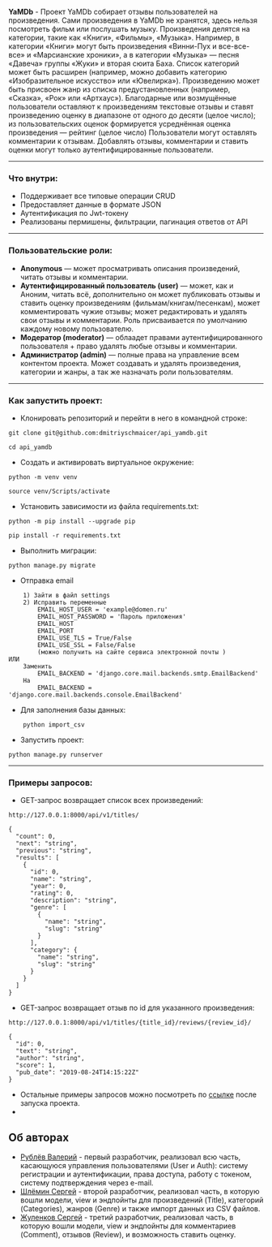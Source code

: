 **YaMDb** - Проект YaMDb собирает отзывы пользователей на произведения. Сами произведения в YaMDb не хранятся, здесь нельзя посмотреть фильм или послушать музыку.
Произведения делятся на категории, такие как «Книги», «Фильмы», «Музыка». Например, в категории «Книги» могут быть произведения «Винни-Пух и все-все-все» и «Марсианские хроники», а в категории «Музыка» — песня «Давеча» группы «Жуки» и вторая сюита Баха. Список категорий может быть расширен (например, можно добавить категорию «Изобразительное искусство» или «Ювелирка»). 
Произведению может быть присвоен жанр из списка предустановленных (например, «Сказка», «Рок» или «Артхаус»).
Благодарные или возмущённые пользователи оставляют к произведениям текстовые отзывы и ставят произведению оценку в диапазоне от одного до десяти (целое число); из пользовательских оценок формируется усреднённая оценка произведения — рейтинг (целое число)
Пользователи могут оставлять комментарии к отзывам.
Добавлять отзывы, комментарии и ставить оценки могут только аутентифицированные пользователи.
___
### **Что внутри**:
* Поддерживает все типовые операции CRUD
* Предоставляет данные в формате JSON
* Аутентификация по Jwt-токену
* Реализованы пермишены, фильтрации, пагинация ответов от API
___

### **Пользовательские роли**:
* **Anonymous** — может просматривать описания произведений, читать отзывы и комментарии.
* **Аутентифицированный пользователь (user)** — может, как и Аноним, читать всё, дополнительно он может публиковать отзывы и ставить оценку произведениям (фильмам/книгам/песенкам), может комментировать чужие отзывы; может редактировать и удалять свои отзывы и комментарии. Роль присваивается по умолчанию каждому новому пользователю.
* **Модератор (moderator)** — облаадет правами аутентифицированного пользователя + право удалять любые отзывы и комментарии.
* **Администратор (admin)** — полные права на управление всем контентом проекта. Может создавать и удалять произведения, категории и жанры, а так же назначать роли пользователям.

___
### **Как запустить проект**:

* Клонировать репозиторий и перейти в него в командной строке:
```
git clone git@github.com:dmitriyschmaicer/api_yamdb.git

cd api_yamdb
```

* Cоздать и активировать виртуальное окружение:
```
python -m venv venv

source venv/Scripts/activate
```

* Установить зависимости из файла requirements.txt:
```
python -m pip install --upgrade pip

pip install -r requirements.txt
```

* Выполнить миграции:
```
python manage.py migrate
```
* Отправка email 
```
    1) Зайти в файл settings
    2) Исправить переменные
        EMAIL_HOST_USER = 'example@domen.ru'
        EMAIL_HOST_PASSWORD = 'Пароль приложения'
        EMAIL_HOST 
        EMAIL_PORT 
        EMAIL_USE_TLS = True/False
        EMAIL_USE_SSL = False/False
        (можно получить на сайте сервиса электронной почты )
ИЛИ
    Заменить 
        EMAIL_BACKEND = 'django.core.mail.backends.smtp.EmailBackend'
    На
        EMAIL_BACKEND = 'django.core.mail.backends.console.EmailBackend'
```
* Для заполнения базы данных:
```
    python import_csv
```
* Запустить проект:
```
python manage.py runserver
```
___
### **Примеры запросов**:
* GET-запрос возвращает список всех произведений:
```
http://127.0.0.1:8000/api/v1/titles/
```
```
{
  "count": 0,
  "next": "string",
  "previous": "string",
  "results": [
    {
      "id": 0,
      "name": "string",
      "year": 0,
      "rating": 0,
      "description": "string",
      "genre": [
        {
          "name": "string",
          "slug": "string"
        }
      ],
      "category": {
        "name": "string",
        "slug": "string"
      }
    }
  ]
}
```
* GET-запрос возвращает отзыв по id для указанного произведения:
```
http://127.0.0.1:8000/api/v1/titles/{title_id}/reviews/{review_id}/
```
```
{
  "id": 0,
  "text": "string",
  "author": "string",
  "score": 1,
  "pub_date": "2019-08-24T14:15:22Z"
}
```
* Остальные примеры запросов можно посмотреть по [ссылке](http://127.0.0.1:8000/redoc/) после запуска проекта.
* 
## Об авторах

* [Рублёв Валерий](https://github.com/Vediusse)  - первый разработчик, реализовал всю часть, касающуюся управления пользователями (User и Auth):
систему регистрации и аутентификации,
права доступа,
работу с токеном,
систему подтверждения через e-mail.
* [Шлёмин Сергей](https://github.com/fluid1408)  - второй разработчик, реализовал часть, в которую вошли модели, view и эндпойнты для произведений (Title),
категорий (Categories),
жанров (Genre) и также импорт данных из CSV файлов.
* [Жуленков Сергей](https://github.com/iPROJEKT) - третий разработчик, реализовал часть, в которую вошли модели, view и эндпойнты для комментариев (Comment),
отзывов (Review),
и возможность ставить оценку.
